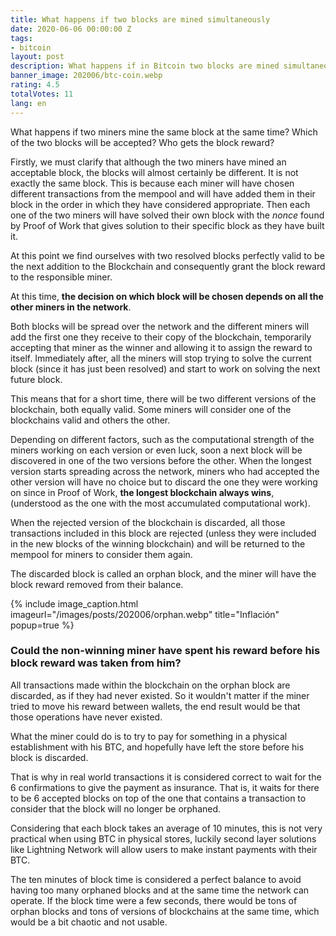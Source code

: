 ```yaml
---
title: What happens if two blocks are mined simultaneously
date: 2020-06-06 00:00:00 Z
tags:
- bitcoin
layout: post
description: What happens if in Bitcoin two blocks are mined simultaneously
banner_image: 202006/btc-coin.webp
rating: 4.5
totalVotes: 11
lang: en
---
```


What happens if two miners mine the same block at the same time? Which of the two blocks will be accepted? Who gets the block reward?

<!--more-->

Firstly, we must clarify that although the two miners have mined an acceptable block, the blocks will almost certainly be different. It is not exactly the same block. This is because each miner will have chosen different transactions from the mempool and will have added them in their block in the order in which they have considered appropriate. Then each one of the two miners will have solved their own block with the *nonce* found by Proof of Work that gives solution to their specific block as they have built it.

At this point we find ourselves with two resolved blocks perfectly valid to be the next addition to the Blockchain and consequently grant the block reward to the responsible miner.

At this time, **the decision on which block will be chosen depends on all the other miners in the network**.

Both blocks will be spread over the network and the different miners will add the first one they receive to their copy of the blockchain, temporarily accepting that miner as the winner and allowing it to assign the reward to itself. Immediately after, all the miners will stop trying to solve the current block (since it has just been resolved) and start to work on solving the next future block.

This means that for a short time, there will be two different versions of the blockchain, both equally valid. Some miners will consider one of the blockchains valid and others the other.

Depending on different factors, such as the computational strength of the miners working on each version or even luck, soon a next block will be discovered in one of the two versions before the other. When the longest version starts spreading across the network, miners who had accepted the other version will have no choice but to discard the one they were working on since in Proof of Work, **the longest blockchain always wins**, (understood as the one with the most accumulated computational work).

When the rejected version of the blockchain is discarded, all those transactions included in this block are rejected (unless they were included in the new blocks of the winning blockchain) and will be returned to the mempool for miners to consider them again.

The discarded block is called an orphan block, and the miner will have the block reward removed from their balance.

{% include image_caption.html imageurl="/images/posts/202006/orphan.webp" title="Inflación" popup=true %}

### Could the non-winning miner have spent his reward before his block reward was taken from him?

All transactions made within the blockchain on the orphan block are discarded, as if they had never existed. So it wouldn't matter if the miner tried to move his reward between wallets, the end result would be that those operations have never existed.

What the miner could do is to try to pay for something in a physical establishment with his BTC, and hopefully have left the store before his block is discarded.

That is why in real world transactions it is considered correct to wait for the 6 confirmations to give the payment as insurance. That is, it waits for there to be 6 accepted blocks on top of the one that contains a transaction to consider that the block will no longer be orphaned.

Considering that each block takes an average of 10 minutes, this is not very practical when using BTC in physical stores, luckily second layer solutions like Lightning Network will allow users to make instant payments with their BTC.

The ten minutes of block time is considered a perfect balance to avoid having too many orphaned blocks and at the same time the network can operate. If the block time were a few seconds, there would be tons of orphan blocks and tons of versions of blockchains at the same time, which would be a bit chaotic and not usable.

